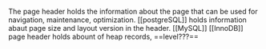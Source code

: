 The page header holds the information about the page that can be used for navigation, maintenance, optimization.
[[postgreSQL]] holds information abaut page size and layout version in the header.
[[MySQL]] [[InnoDB]] page header holds abount of heap records, ==level???== 
